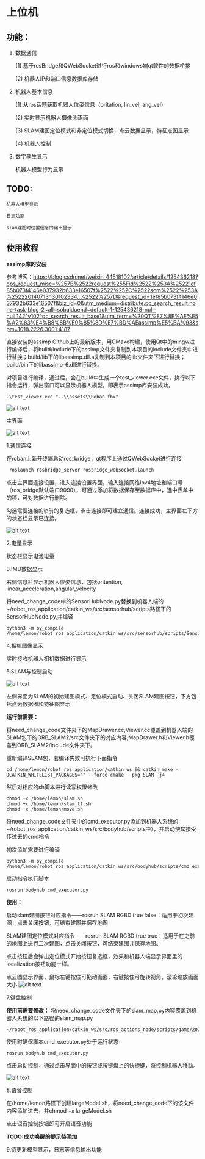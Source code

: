 # 上位机

## 功能：

1. 数据通信
   
    (1) 基于rosBridge和QWebSocket进行ros和windows端qt软件的数据桥接

    (2) 机器人IP和端口信息数据库存储

2. 机器人基本信息

	(1) 从ros话题获取机器人位姿信息（oritation, lin_vel, ang_vel）

	(2) 实时显示机器人摄像头画面
	
	(3) SLAM建图定位模式和非定位模式切换，点云数据显示，特征点图显示

	(4) 机器人控制

3. 数字孪生显示

	机器人模型行为显示

## TODO:

	机器人模型显示

	日志功能

	slam建图时位置信息的输出显示

## 使用教程

**assimp库的安装**

参考博客：https://blog.csdn.net/weixin_44518102/article/details/125436218?ops_request_misc=%257B%2522request%255Fid%2522%253A%25221ef85b073f4146e037932b633e16507f%2522%252C%2522scm%2522%253A%252220140713.130102334..%2522%257D&request_id=1ef85b073f4146e037932b633e16507f&biz_id=0&utm_medium=distribute.pc_search_result.none-task-blog-2~all~sobaiduend~default-1-125436218-null-null.142^v102^pc_search_result_base1&utm_term=%20QT%E7%8E%AF%E5%A2%83%E4%B8%8B%E9%85%8D%E7%BD%AEassimp%E5%BA%93&spm=1018.2226.3001.4187

直接安装的assimp Github上的最新版本，用CMake构建，使用Qt中的mingw进行编译后，将build/include下的assimp文件夹复制到本项目的include文件夹中进行替换；build/lib下的libassimp.dll.a复制到本项目的lib文件夹下进行替换；build/bin下的libassimp-6.dll进行替换。

对项目进行编译，通过后，会在build中生成一个test_viewer.exe文件，执行以下指令运行，弹出窗口可以显示机器人模型，即表示assimp库安装成功。

```
.\test_viewer.exe "..\\assets\\Roban.fbx"
```

![alt text](image/assimp_test.png)


主界面

![alt text](image/main_window.png)

1.通信连接

在roban上新开终端启动ros_bridge，qt程序上通过QWebSocket进行连接

```c++
 roslaunch rosbridge_server rosbridge_websocket.launch
```
点击主界面连接设置，进入连接设置界面，输入连接网络ipv4地址和端口号（ros_bridge默认端口9090），可通过添加将数据保存至数据库中，选中表单中的项，可对数据进行删除。

勾选需要连接的ip前的复选框，点击连接即可建立通信。连接成功，主界面左下方的状态栏显示已连接。

![alt text](image/connect_window.png)


2.电量显示

状态栏显示电池电量


3.IMU数据显示

右侧信息栏显示机器人位姿信息，包括oritention, linear_acceleration,angular_velocity

将need_change_code中的SensorHubNode.py替换到机器人端的~/robot_ros_application/catkin_ws/src/sensorhub/scripts路径下的SensorHubNode.py,并编译

```
python3 -m py_compile /home/lemon/robot_ros_application/catkin_ws/src/sensorhub/scripts/SensorHubNode.py
```

4.相机图像显示

实时接收机器人相机数据进行显示

5.SLAM与控制启动

![alt text](image/SLAM_control_window.png)

左侧界面为SLAM的初始建图模式、定位模式启动、关闭SLAM建图按钮，下方包括点云数据图和特征图显示

**运行前需要：**

将need_change_code文件夹下的MapDrawer.cc,Viewer.cc覆盖到机器人端的SLAM包下的ORB_SLAM2/src文件夹下的对应内容,MapDrawer.h和Viewer.h覆盖到ORB_SLAM2/include文件夹下。

重新编译SLAM包，若编译失败可执行下面指令

```
cd /home/lemon/robot_ros_application/catkin_ws && catkin_make -DCATKIN_WHITELIST_PACKAGES="" --force-cmake --pkg SLAM -j4
```

然后对相应的sh脚本进行读写权限修改
```
chmod +x /home/lemon/slam.sh
chmod +x /home/lemon/slam_tt.sh
chmod +x /home/lemon/move.sh
```

将need_change_code文件夹中的cmd_executor.py添加到机器人系统的~/robot_ros_application/catkin_ws/src/bodyhub/scripts中），并启动使其接受传过去的cmd指令


初次添加需要进行编译
```
python3 -m py_compile /home/lemon/robot_ros_application/catkin_ws/src/bodyhub/scripts/cmd_executor.py
```

启动指令执行脚本
```
rosrun bodyhub cmd_executor.py 
```

**使用：**


启动slam建图按钮对应指令——rosrun SLAM RGBD true false：适用于初次建图，点击关闭按钮，可结束建图并保存地图

SLAM建图定位模式对应指令——rosrun SLAM RGBD true true：适用于在之前的地图上进行二次建图，点击关闭按钮，可结束建图并保存地图。

点击按钮后会弹出定位模式开始按钮复选框，效果和机器人端显示界面里的localization按钮功能一样。

点云图显示界面，鼠标左键按住可拖动画面，右键按住可旋转视角，滚轮缩放画面大小
![alt text](image/image-1.png)



7.键盘控制

**使用前需要修改：**
将need_change_code文件夹下的slam_map.py内容覆盖到机器人系统的以下路径的slam_map.py

```
~/robot_ros_application/catkin_ws/src/ros_actions_node/scripts/game/2022/caai_roban_challenge/colleges/scripts
```
使用时确保脚本cmd_executor.py处于运行状态
```
rosrun bodyhub cmd_executor.py 
```

点击启动控制，通过点击界面中的按钮或按键盘上的快捷键，将控制机器人移动。

![alt text](image/control.png)


8.语音控制

在/home/lemon路径下创建largeModel.sh，将need_change_code下的该文件内容添加进去，并chmod +x largeModel.sh

点击语音控制按钮即可开启语音功能

**TODO:成功唤醒的提示待添加**


9.待更新模型显示，日志等信息输出功能